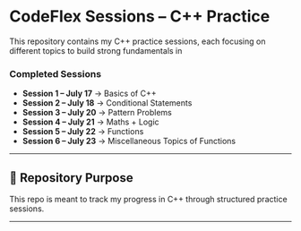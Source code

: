 # CodeFlex Sessions – C++ Practice  

This repository contains my C++ practice sessions, each focusing on different topics to build strong fundamentals in 


### Completed Sessions  

- **Session 1 – July 17** → Basics of C++  
- **Session 2 – July 18** → Conditional Statements  
- **Session 3 – July 20** → Pattern Problems  
- **Session 4 – July 21** → Maths + Logic  
- **Session 5 – July 22** → Functions  
- **Session 6 – July 23** → Miscellaneous Topics of Functions  

---

## 📂 Repository Purpose  

This repo is meant to track my progress in C++ through structured practice sessions.  

---
